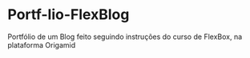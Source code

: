 # Portf-lio-FlexBlog
Portfólio de um Blog feito seguindo instruções do curso de FlexBox, na plataforma Origamid
